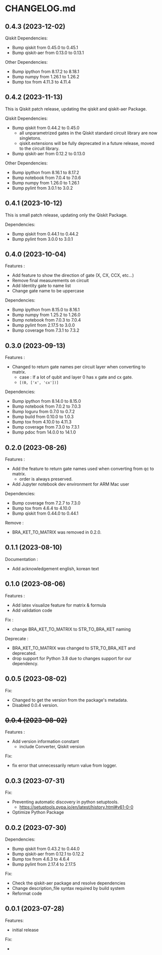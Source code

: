 # CHANGELOG.md

## 0.4.3 (2023-12-02)

Qiskit Dependencies:

- Bump qiskit from 0.45.0 to 0.45.1
- Bump qiskit-aer from 0.13.0 to 0.13.1

Other Dependencies:

- Bump ipython from 8.17.2 to 8.18.1 
- Bump numpy from 1.26.1 to 1.26.2 
- Bump tox from 4.11.3 to 4.11.4 


## 0.4.2 (2023-11-13)

This is Qiskit patch release, updating the qiskit and qiskit-aer Package.

Qiskit Dependencies:

- Bump qiskit from 0.44.2 to 0.45.0 
  - all unparametrized gates in the Qiskit standard circuit library are now singletons.
  - qiskit.extensions will be fully deprecated in a future release, moved to the circuit library.
- Bump qiskit-aer from 0.12.2 to 0.13.0

Other Dependencies:

- Bump ipython from 8.16.1 to 8.17.2
- Bump notebook from 7.0.4 to 7.0.6 
- Bump numpy from 1.26.0 to 1.26.1
- Bump pylint from 3.0.1 to 3.0.2


## 0.4.1 (2023-10-12)

This is small patch release, updating only the Qiskit Package.

Dependencies:

- Bump qiskit from 0.44.1 to 0.44.2
- Bump pylint from 3.0.0 to 3.0.1

## 0.4.0 (2023-10-04)

Features :

* Add feature to show the direction of gate (X, CX, CCX, etc...)
* Remove final measurements on circuit
* Add Identity gate to name list
* Change gate name to be uppercase

Dependencies:

- Bump ipython from 8.15.0 to 8.16.1
- Bump numpy from 1.25.2 to 1.26.0 
- Bump notebook from 7.0.3 to 7.0.4
- Bump pylint from 2.17.5 to 3.0.0
- Bump coverage from 7.3.1 to 7.3.2

## 0.3.0 (2023-09-13)

Features :

- Changed to return gate names per circuit layer when converting to matrix.
  - case : If a lot of qubit and layer 0 has x gate and cx gate.
  - ```[(0, ['x', 'cx'])]```

Dependencies:

- Bump ipython from 8.14.0 to 8.15.0
- Bump notebook from 7.0.2 to 7.0.3
- Bump loguru from 0.7.0 to 0.7.2
- Bump build from 0.10.0 to 1.0.3
- Bump tox from 4.10.0 to 4.11.3
- Bump coverage from 7.3.0 to 7.3.1
- Bump pdoc from 14.0.0 to 14.1.0

## 0.2.0 (2023-08-26)

Features :
- Add the feature to return gate names used when converting from qc to matrix.
  - order is always preserved.
- Add Jupyter notebook dev environment for ARM Mac user

Dependencies:

- Bump coverage from 7.2.7 to 7.3.0
- Bump tox from 4.6.4 to 4.10.0
- Bump qiskit from 0.44.0 to 0.44.1

Remove :
- BRA_KET_TO_MATRIX was removed in 0.2.0.


## 0.1.1 (2023-08-10)

Documentation :
- Add acknowledgement english, korean text

## 0.1.0 (2023-08-06)

Features :
- Add latex visualize feature for matrix & formula
- Add validation code

Fix :
- change BRA_KET_TO_MATRIX to STR_TO_BRA_KET naming

Deprecate :
- BRA_KET_TO_MATRIX was changed to STR_TO_BRA_KET and deprecated.
- drop support for Python 3.8 due to changes support for our dependency.

## 0.0.5 (2023-08-02)

Fix:
- Changed to get the version from the package's metadata.
- Disabled 0.0.4 version.

## ~~0.0.4 (2023-08-02)~~

Features :
- Add version information constant
  - include Converter, Qiskit version

Fix:
- fix error that unnecessarily return value from logger.

## 0.0.3 (2023-07-31)

Fix:

- Preventing automatic discovery in python setuptools.
  - https://setuptools.pypa.io/en/latest/history.html#v61-0-0
- Optimize Python Package

## 0.0.2 (2023-07-30)

Dependencies:

- Bump qiskit from 0.43.2 to 0.44.0
- Bump qiskit-aer from 0.12.1 to 0.12.2
- Bump tox from 4.6.3 to 4.6.4
- Bump pylint from 2.17.4 to 2.17.5

Fix:

- Check the qiskit-aer package and resolve dependencies
- Change description_file syntax required by build system
- Reformat code

## 0.0.1 (2023-07-28)

Features:

- initial release

Fix:

-